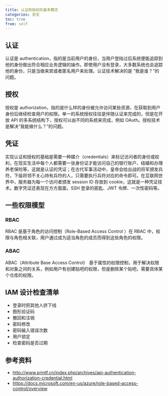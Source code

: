 ```yaml
---
title: 认证和授权的基本概念
categories: 安全
toc: true
from: self
---
```


## 认证

认证是 authentication，指的是当前用户的身份，当用户登陆过后系统便能追踪到他的身份做出符合相应业务逻辑的操作。即使用户没有登录，大多数系统也会追踪他的身份，只是当做来宾或者匿名用户来处理。认证技术解决的是 “我是谁？”的问题。

## 授权

授权是 authorization，指的是什么样的身份被允许访问某些资源，在获取到用户身份后继续检查用户的权限。单一的系统授权往往是伴随认证来完成的，但是在开放 API 的多系统结构下，授权可以由不同的系统来完成，例如 OAuth。授权技术是解决“我能做什么？”的问题。

## 凭证

实现认证和授权的基础是需要一种媒介（credentials）来标记访问者的身份或权利，在现实生活中每个人都需要一张身份证才能访问自己的银行账户、结婚和办理养老保险等，这就是认证的凭证；在古代军事活动中，皇帝会给出战的将军颁发兵符，下级将领不关心持有兵符的人，只需要执行兵符对应的命令即可。在互联网世界中，服务器为每一个访问者颁发 session ID 存放到 cookie，这就是一种凭证技术。数字凭证还表现在方方面面，SSH 登录的密匙、JWT 令牌、一次性密码等。

## 一些权限模型

### RBAC

RBAC  是基于角色的访问控制（Role-Based Access Control ）在 RBAC  中，权限与角色相关联，用户通过成为适当角色的成员而得到这些角色的权限。

### ABAC 

ABAC（Attribute Base Access Control） 基于属性的权限控制，用于解决权限和对象之间的关系，例如用户有创建贴吧的权限，但是删除某个贴吧，需要具体某个仓库的权限。


## IAM 设计检查清单

- 登录时把其他人挤下线
- 图形验证码
- 撤回和注销
- 密码修改
- 密码输入错误次数
- 用户锁定
- 检查密码是否过期

## 参考资料

- http://www.printf.cn/index.php/archives/api-authentication-authorization-credential.html
- https://docs.microsoft.com/en-us/azure/role-based-access-control/overview

